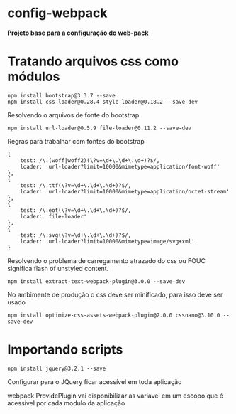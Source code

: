 # config-webpack

__Projeto base para a configuração do web-pack__

# Tratando arquivos css como módulos

```
npm install bootstrap@3.3.7 --save
npm install css-loader@0.28.4 style-loader@0.18.2 --save-dev
```

Resolvendo o arquivos de fonte do bootstrap

```
npm install url-loader@0.5.9 file-loader@0.11.2 --save-dev
```

Regras para trabalhar com fontes do bootstrap

```
{ 
    test: /\.(woff|woff2)(\?v=\d+\.\d+\.\d+)?$/, 
    loader: 'url-loader?limit=10000&mimetype=application/font-woff' 
},
{ 
    test: /\.ttf(\?v=\d+\.\d+\.\d+)?$/, 
    loader: 'url-loader?limit=10000&mimetype=application/octet-stream'
},
{ 
    test: /\.eot(\?v=\d+\.\d+\.\d+)?$/, 
    loader: 'file-loader' 
},
{ 
    test: /\.svg(\?v=\d+\.\d+\.\d+)?$/, 
    loader: 'url-loader?limit=10000&mimetype=image/svg+xml' 
}
```

Resolvendo o problema de carregamento atrazado do css ou FOUC significa flash of unstyled content.

```
npm install extract-text-webpack-plugin@3.0.0 --save-dev
```

No ambimente de produção o css deve ser minificado, para isso deve ser usado

```
npm install optimize-css-assets-webpack-plugin@2.0.0 cssnano@3.10.0 --save-dev
```

# Importando scripts

```
npm install jquery@3.2.1 --save
```
Configurar para o JQuery ficar acessível em toda aplicação

webpack.ProvidePlugin vai disponibilizar as variável em um escopo que é acessível por cada modulo da aplicação




